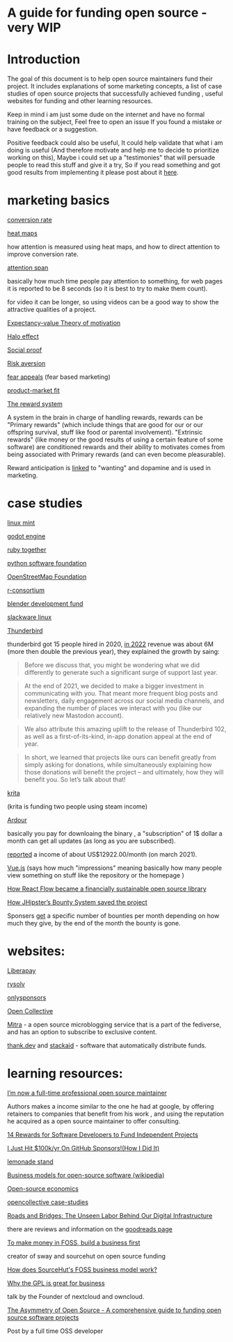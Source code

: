 # A guide for funding open source - very WIP

# Introduction

The goal of this document is to help open source maintainers fund their project. It includes explanations of some marketing concepts, a list of case studies of open source projects that successfully achieved funding , useful websites for funding and other learning resources.

Keep in mind i am just some dude on the internet and have no formal training on the subject, Feel free to open an issue If you found a mistake or have feedback or a suggestion.

Positive feedback could also be useful, It could help validate that what i am doing is useful (And therefore motivate and help me to decide to prioritize working on this), Maybe i could set up a "testimonies" that will persuade people to read this stuff and give it a try, So if you read something and got good results from implementing it please post about it [here](https://github.com/wiki-me/open_source_funding_guide/issues/2).

# marketing basics

[conversion
rate](https://www.optimizely.com/optimization-glossary/conversion-rate/)

[heat
maps](https://onlygrowth.com/blogs/posts/how-to-use-heat-maps-and-eye-tracking-software-to-improve-ux-and-lift-conversion-rates)

how attention is measured using heat maps, and how to direct attention
to improve conversion rate.

[attention
span](https://www.towermarketing.net/blog/winning-the-fight-against-a-website-users-attention-span/)

basically how much time people pay attention to something, for web pages
it is reported to be 8 seconds (so it is best to try to make them
count).

for video it can be longer, so using videos can be a good way to show
the attractive qualities of a project.

[Expectancy-value Theory of
motivation](https://courses.lumenlearning.com/edpsy/chapter/expectancy-value-theory/)

[Halo effect](https://cxl.com/blog/halo-effect/)

[Social proof](https://en.wikipedia.org/wiki/Social_proof)

[Risk
aversion](https://en.wikipedia.org/wiki/Risk_aversion_(psychology))

[fear
appeals](https://www.psychologytoday.com/us/blog/emotional-nourishment/201809/fear-appeals)
(fear based marketing)

[product-market fit](https://en.wikipedia.org/wiki/Product/market_fit)

[The reward system](https://en.wikipedia.org/wiki/Reward_system)

A system in the brain in charge of handling rewards, rewards can be
\"Primary rewards\" (which include things that are good for our or our
offspring survival, stuff like food or parental involvement).
\"Extrinsic rewards\" (like money or the good results of using a certain
feature of some software) are conditioned rewards and their ability to
motivates comes from being associated with Primary rewards (and can even
become pleasurable).

Reward anticipation is
[linked](https://liveinnovation.org/dopamine-more-than-pleasure-the-secret-is-the-anticipation-of-a-reward/)
to \"wanting\" and dopamine and is used in marketing.

# case studies

[linux mint](https://linuxmint.com/)

[godot engine](https://godotengine.org/)

[ruby together](https://rubytogether.org/)

[python software foundation](https://www.python.org/psf/)

[OpenStreetMap
Foundation](https://wiki.osmfoundation.org/wiki/Main_Page)

[r-consortium](https://www.r-consortium.org/about)

[blender development fund](https://fund.blender.org/)

[slackware linux](https://www.patreon.com/slackwarelinux)

[Thunderbird](https://groups.google.com/g/tb-planning/c/-jbmYvYdX1g)

thunderbird got 15 people hired in 2020, [in 2022](https://blog.thunderbird.net/2023/05/thunderbird-is-thriving-our-2022-financial-report/) revenue was about 6M (more then double the previous year), they explained the growth by saing:  

>Before we discuss that, you might be wondering what we did differently to generate such a significant surge of support last year. 

>At the end of 2021, we decided to make a bigger investment in communicating with you. That meant more frequent blog posts and newsletters, daily engagement across our social media channels, and expanding the number of places we interact with you (like our relatively new Mastodon account). 

>We also attribute this amazing uplift to the release of Thunderbird 102, as well as a first-of-its-kind, in-app donation appeal at the end of year. 

>In short, we learned that projects like ours can benefit greatly from simply asking for donations, while simultaneously explaining how those donations will benefit the project – and ultimately, how they will benefit you. So let’s talk about that! 



[krita](https://krita.org/en/item/the-inside-view-how-krita-is-developed/)

(krita is funding two people using steam income)

[Ardour](https://community.ardour.org/download)

basically you pay for downloaing the binary , a \"subscription\" of 1\$
dollar a month can get all updates (as long as you are subscribed).

[reported](https://discourse.ardour.org/) a income of about
US\$12922.00/month (on march 2021).

[Vue.js](https://www.patreon.com/evanyou) (says how much \"impressions\"
meaning basically how many people view something on stuff like the
repository or the homepage )

[How React Flow became a financially sustainable open source library](https://reactflow.dev/blog/asking-for-money-for-open-source/)

[How JHipster’s Bounty System saved the project](https://blog.opencollective.com/jhipsters-bounty-system-and-how-it-saved-the-project/)

Sponsers [get]([url](https://www.jhipster.tech/sponsors/)) a specific number of bounties per month depending on how much they give, by the end of the month the bounty is gone.

# websites:

[Liberapay](https://liberapay.com/)

[rysolv](https://www.rysolv.com/)

[onlysponsors](https://onlysponsors.dev/)

[Open Collective](https://opencollective.com/)

[Mitra](https://codeberg.org/silverpill/mitra) - a open source microblogging service that is a part of the fediverse, and has an option to subscribe to exclusive content.

[thank.dev](https://thanks.dev/) and [stackaid](https://www.stackaid.us/) - software that automatically distribute funds.

# learning resources:

[I’m now a full-time professional open source maintainer](https://words.filippo.io/full-time-maintainer/)

Authors makes a income similar to the one he had at google, by offering retainers to companies that benefit from his work , and using the reputation he acquired as a open source maintainer to offer consulting.

[14 Rewards for Software Developers to Fund Independent
Projects](https://blog.patreon.com/rewards-software-developers)

[I Just Hit \$100k/yr On GitHub Sponsors!(How I Did
It)](https://calebporzio.com/i-just-hit-dollar-100000yr-on-github-sponsors-heres-how-i-did-it)

[lemonade stand](https://github.com/nayafia/lemonade-stand)

[Business models for open-source software
(wikipedia)](https://en.wikipedia.org/wiki/Business_models_for_open-source_software)

[Open-source
economics](https://en.wikipedia.org/wiki/Open-source_economics)

[opencollective
case-studies](https://blog.opencollective.com/tag/case-studies/)

[ Roads and Bridges: The Unseen Labor Behind Our Digital Infrastructure
](https://www.fordfoundation.org/media/2976/roads-and-bridges-the-unseen-labor-behind-our-digital-infrastructure.pdf)

there are reviews and information on the [goodreads
page](https://www.goodreads.com/book/show/32317627-roads-and-bridges)

[To make money in FOSS, build a business
first](https://drewdevault.com/2021/03/03/To-make-money-in-FOSS-build-a-business.html)

creator of sway and sourcehut on open source funding

[How does SourceHut's FOSS business model work?](https://sourcehut.org/blog/2022-01-09-how-does-our-business-work/)

[Why the GPL is great for
business](https://archive.fosdem.org/2020/schedule/event/gpl_and_business/)

talk by the Founder of nextcloud and owncloud.

[The Asymmetry of Open Source - A comprehensive guide to funding open source software projects](https://matt.life/writing/the-asymmetry-of-open-source)

Post by a full time OSS developer


